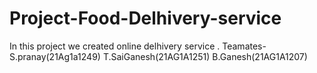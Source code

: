 # Project-Food-Delhivery-service
In this project we created online delhivery service .
Teamates-S.pranay(21Ag1a1249)
         T.SaiGanesh(21AG1A1251)
         B.Ganesh(21AG1A1207)
